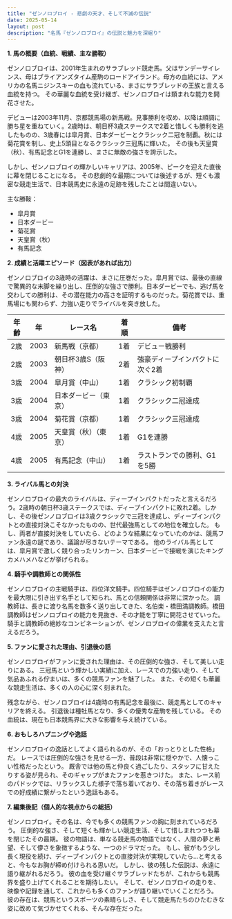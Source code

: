 ```yaml
---
title: "ゼンノロブロイ - 悲劇の天才、そして不滅の伝説"
date: 2025-05-14
layout: post
description: "名馬『ゼンノロブロイ』の伝説と魅力を深堀り"
---
```


**1. 馬の概要（血統、戦績、主な勝鞍）**

ゼンノロブロイは、2001年生まれのサラブレッド競走馬。父はサンデーサイレンス、母はブライアンズタイム産駒のロードアイランド。母方の血統には、アメリカの名馬ニジンスキーの血も流れている、まさにサラブレッドの王族と言える血統を持つ。  その華麗な血統を受け継ぎ、ゼンノロブロイは類まれな能力を開花させた。

デビューは2003年11月、京都競馬場の新馬戦。見事勝利を収め、以降は順調に勝ち星を重ねていく。2歳時は、朝日杯3歳ステークスで2着と惜しくも勝利を逃したものの、3歳春には皐月賞、日本ダービーとクラシック二冠を制覇。秋には菊花賞を制し、史上5頭目となるクラシック三冠馬に輝いた。  その後も天皇賞（秋）、有馬記念とG1を連勝し、まさに無敵の強さを誇示した。

しかし、ゼンノロブロイの輝かしいキャリアは、2005年、ピークを迎えた直後に幕を閉じることになる。  その悲劇的な最期については後述するが、短くも濃密な競走生活で、日本競馬史に永遠の足跡を残したことは間違いない。

主な勝鞍：

* 皐月賞
* 日本ダービー
* 菊花賞
* 天皇賞（秋）
* 有馬記念


**2. 成績と活躍エピソード（図表があれば出力）**

ゼンノロブロイの3歳時の活躍は、まさに圧巻だった。皐月賞では、最後の直線で驚異的な末脚を繰り出し、圧倒的な強さで勝利。日本ダービーでも、逃げ馬を交わしての勝利は、その潜在能力の高さを証明するものだった。菊花賞では、重馬場にも関わらず、力強い走りでライバルを突き放した。

| 年齢 | 年 | レース名          | 着順 | 備考                                     |
|------|----|-------------------|-----|------------------------------------------|
| 2歳  | 2003 | 新馬戦（京都）     | 1着 | デビュー戦勝利                             |
| 2歳  | 2003 | 朝日杯3歳S（阪神） | 2着 | 強豪ディープインパクトに次ぐ2着          |
| 3歳  | 2004 | 皐月賞（中山）     | 1着 | クラシック初制覇                         |
| 3歳  | 2004 | 日本ダービー（東京）| 1着 | クラシック二冠達成                       |
| 3歳  | 2004 | 菊花賞（京都）     | 1着 | クラシック三冠達成                       |
| 4歳  | 2005 | 天皇賞（秋）（東京）| 1着 | G1を連勝                                 |
| 4歳  | 2005 | 有馬記念（中山）     | 1着 | ラストランでの勝利、G1を5勝             |


**3. ライバル馬との対決**

ゼンノロブロイの最大のライバルは、ディープインパクトだったと言えるだろう。2歳時の朝日杯3歳ステークスでは、ディープインパクトに敗れ2着。しかし、その後ゼンノロブロイは3歳クラシックで三冠を達成し、ディープインパクトとの直接対決こそなかったものの、世代最強馬としての地位を確立した。  もし、両者が直接対決をしていたら、どのような結果になっていたのかは、競馬ファン永遠の謎であり、議論が尽きないテーマである。  他のライバル馬としては、皐月賞で激しく競り合ったリンカーン、日本ダービーで接戦を演じたキングカメハメハなどが挙げられる。


**4. 騎手や調教師との関係性**

ゼンノロブロイの主戦騎手は、四位洋文騎手。四位騎手はゼンノロブロイの能力を最大限に引き出す名手として知られ、馬との信頼関係は非常に深かった。  調教師は、長きに渡り名馬を数多く送り出してきた、名伯楽・橋田満調教師。橋田調教師はゼンノロブロイの能力を見抜き、その才能を丁寧に開花させていった。  騎手と調教師の絶妙なコンビネーションが、ゼンノロブロイの偉業を支えたと言えるだろう。


**5. ファンに愛された理由、引退後の話**

ゼンノロブロイがファンに愛された理由は、その圧倒的な強さ、そして美しい走りにある。  三冠馬という輝かしい実績に加え、レースでの力強い走り、そして気品あふれる佇まいは、多くの競馬ファンを魅了した。  また、その短くも華麗な競走生活は、多くの人の心に深く刻まれた。

残念ながら、ゼンノロブロイは4歳時の有馬記念を最後に、競走馬としてのキャリアを終える。  引退後は種牡馬となり、多くの優秀な産駒を残している。  その血統は、現在も日本競馬界に大きな影響を与え続けている。


**6. おもしろハプニングや逸話**

ゼンノロブロイの逸話としてよく語られるのが、その「おっとりとした性格」だ。  レースでは圧倒的な強さを見せる一方、普段は非常に穏やかで、人懐っこい性格だったという。  厩舎では他の馬と仲良く過ごしたり、スタッフに甘えたりする姿が見られ、そのギャップがまたファンを惹きつけた。  また、レース前のパドックでは、リラックスした様子で落ち着いており、その落ち着きがレースでの好成績に繋がったという逸話もある。


**7. 編集後記（個人的な視点からの総括）**

ゼンノロブロイ。その名は、今でも多くの競馬ファンの胸に刻まれているだろう。  圧倒的な強さ、そして短くも輝かしい競走生活、そして惜しまれつつも幕を閉じたその最期。  彼の物語は、単なる競走馬の物語ではなく、人間の夢と希望、そして儚さを象徴するような、一つのドラマだった。  もし、彼がもう少し長く現役を続け、ディープインパクトとの直接対決が実現していたら…と考えると、今もなお胸が締め付けられる思いだ。  しかし、彼の残した伝説は、永遠に語り継がれるだろう。  彼の血を受け継ぐサラブレッドたちが、これからも競馬界を盛り上げてくれることを期待したい。  そして、ゼンノロブロイの走りを、映像や記録を通して、これからも多くのファンが語り継いでいくことだろう。  彼の存在は、競馬というスポーツの素晴らしさ、そして競走馬たちのひたむきな姿に改めて気づかせてくれる、そんな存在だった。

